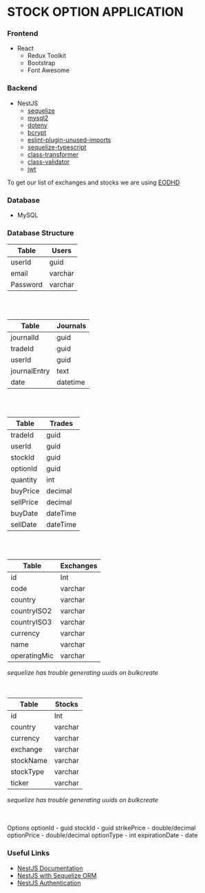 # STOCK OPTION APPLICATION

### Frontend

* React
    * Redux Toolkit
    * Bootstrap
    * Font Awesome

### Backend

* NestJS
    * [sequelize](https://sequelize.org/)
    * [mysql2](https://www.npmjs.com/package/mysql2)
    * [dotenv](https://www.npmjs.com/package/dotenv)
    * [bcrypt](https://www.npmjs.com/package/bcrypt)
    * [eslint-plugin-unused-imports](https://www.npmjs.com/package/eslint-plugin-unused-imports)
    * [sequelize-typescript](https://www.npmjs.com/package/sequelize-typescript)
    * [class-transformer](https://www.npmjs.com/package/class-transformer)
    * [class-validator](https://www.npmjs.com/package/class-validator)
    * [jwt](https://www.npmjs.com/package/jsonwebtoken)

To get our list of exchanges and stocks we are using [EODHD](https://eodhd.com)

### Database

* MySQL

### Database Structure

| Table    | Users   |
|----------|---------|
| userId   | guid    |
| email    | varchar |
| Password | varchar |

<br/>
<br/>

| Table        | Journals |
|--------------|----------|
| journalId    | guid     |
| tradeId      | guid     |
| userId       | guid     |
| journalEntry | text     |
| date         | datetime |

<br/>
<br/>

| Table     | Trades   |
|-----------|----------|
| tradeId   | guid     |
| userId    | guid     |
| stockId   | guid     |
| optionId  | guid     |
| quantity  | int      |
| buyPrice  | decimal  |
| sellPrice | decimal  |
| buyDate   | dateTime |
| sellDate  | dateTime |

<br/>
<br/>

| Table        | Exchanges |
|--------------|-----------|
| id           | Int       |
| code         | varchar   |
| country      | varchar   |
| countryISO2  | varchar   |
| countryISO3  | varchar   |
| currency     | varchar   |
| name         | varchar   |
| operatingMic | varchar   |

*sequelize has trouble generating uuids on bulkcreate*
<br/>
<br/>
<br/>

| Table     | Stocks  |
|-----------|---------|
| id        | Int     |
| country   | varchar |
| currency  | varchar |
| exchange  | varchar |
| stockName | varchar |
| stockType | varchar |
| ticker    | varchar |

*sequelize has trouble generating uuids on bulkcreate*\
<br/>
<br/>

Options
optionId - guid
stockId - guid
strikePrice - double/decimal
optionPrice - double/decimal
optionType - int
expirationDate - date

### Useful Links

* [NestJS Documentation](https://docs.nestjs.com/)
* [NestJS with Sequelize ORM](https://thriveread.com/nestjs-sequelize/)
* [NestJS Authentication](https://docs.nestjs.com/security/authentication)
